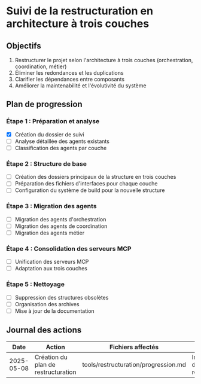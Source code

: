 # Suivi de la restructuration en architecture à trois couches

## Objectifs

1. Restructurer le projet selon l'architecture à trois couches (orchestration, coordination, métier)
2. Éliminer les redondances et les duplications
3. Clarifier les dépendances entre composants
4. Améliorer la maintenabilité et l'évolutivité du système

## Plan de progression

### Étape 1 : Préparation et analyse
- [x] Création du dossier de suivi
- [ ] Analyse détaillée des agents existants
- [ ] Classification des agents par couche

### Étape 2 : Structure de base
- [ ] Création des dossiers principaux de la structure en trois couches
- [ ] Préparation des fichiers d'interfaces pour chaque couche
- [ ] Configuration du système de build pour la nouvelle structure

### Étape 3 : Migration des agents
- [ ] Migration des agents d'orchestration
- [ ] Migration des agents de coordination
- [ ] Migration des agents métier

### Étape 4 : Consolidation des serveurs MCP
- [ ] Unification des serveurs MCP
- [ ] Adaptation aux trois couches

### Étape 5 : Nettoyage
- [ ] Suppression des structures obsolètes
- [ ] Organisation des archives
- [ ] Mise à jour de la documentation

## Journal des actions

| Date | Action | Fichiers affectés | Remarques |
|------|--------|-------------------|-----------|
| 2025-05-08 | Création du plan de restructuration | tools/restructuration/progression.md | Initialisation du projet de restructuration |